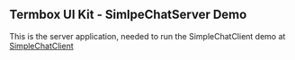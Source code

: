 ## Termbox UI Kit - SimlpeChatServer Demo
This is the server application, needed to run the SimpleChatClient demo at [SimpleChatClient](https://www.github.com/gabriel-comeau/SimpleChatClient)
